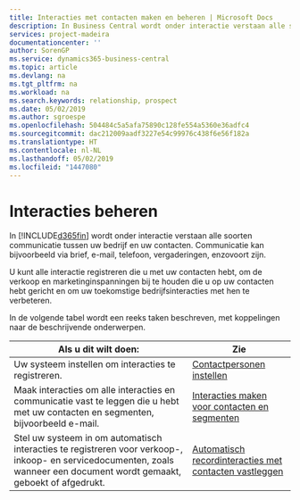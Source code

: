 ```yaml
---
title: Interacties met contacten maken en beheren | Microsoft Docs
description: In Business Central wordt onder interactie verstaan alle soorten communicatie tussen uw bedrijf en uw contacten. Communicatie kan bijvoorbeeld via brief, e-mail, telefoon, vergaderingen, enzovoort zijn.
services: project-madeira
documentationcenter: ''
author: SorenGP
ms.service: dynamics365-business-central
ms.topic: article
ms.devlang: na
ms.tgt_pltfrm: na
ms.workload: na
ms.search.keywords: relationship, prospect
ms.date: 05/02/2019
ms.author: sgroespe
ms.openlocfilehash: 504484c5a5afa75890c128fe554a5360e36adfc4
ms.sourcegitcommit: dac212009aadf3227e54c99976c438f6e56f182a
ms.translationtype: HT
ms.contentlocale: nl-NL
ms.lasthandoff: 05/02/2019
ms.locfileid: "1447080"
---
```

# <a name="managing-interactions"></a>Interacties beheren
In [!INCLUDE[d365fin](includes/d365fin_md.md)] wordt onder interactie verstaan alle soorten communicatie tussen uw bedrijf en uw contacten. Communicatie kan bijvoorbeeld via brief, e-mail, telefoon, vergaderingen, enzovoort zijn.

U kunt alle interactie registreren die u met uw contacten hebt, om de verkoop en marketinginspanningen bij te houden die u op uw contacten hebt gericht en om uw toekomstige bedrijfsinteracties met hen te verbeteren.

In de volgende tabel wordt een reeks taken beschreven, met koppelingen naar de beschrijvende onderwerpen.

| Als u dit wilt doen: | Zie |
| --- | --- |
| Uw systeem instellen om interacties te registreren. |[Contactpersonen instellen](marketing-setup-contacts.md) |
|Maak interacties om alle interacties en communicatie vast te leggen die u hebt met uw contacten en segmenten, bijvoorbeeld e-mail.|[Interacties maken voor contacten en segmenten](marketing-how-create-interactions.md)|
|Stel uw systeem in om automatisch interacties te registreren voor verkoop-, inkoop- en servicedocumenten, zoals wanneer een document wordt gemaakt, geboekt of afgedrukt.|[Automatisch recordinteracties met contacten vastleggen](marketing-auto-record-interactions.md)|
